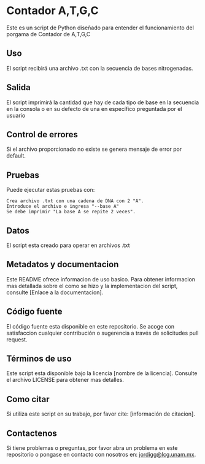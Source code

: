 # Contador A,T,G,C

Este es un script de Python diseñado para entender el funcionamiento del porgama de Contador de A,T,G,C

## Uso

El script recibirá una archivo .txt con la secuencia de bases nitrogenadas.


## Salida

El script imprimirá la cantidad que hay de cada tipo de base en la secuencia en la consola o en su defecto de una en específico preguntada por el usuario

## Control de errores

Si el archivo proporcionado no existe se genera mensaje de error por default.

## Pruebas

Puede ejecutar estas pruebas con:

```
Crea archivo .txt con una cadena de DNA con 2 "A".
Introduce el archivo e ingresa "--base A"
Se debe imprimir "La base A se repite 2 veces". 
```

## Datos

El script esta creado para operar en archivos .txt

## Metadatos y documentacion

Este README ofrece informacion de uso basico. Para obtener informacion mas detallada sobre el como se hizo y la implementacion del script, consulte [Enlace a la documentacion].

## Código fuente

El código fuente esta disponible en este repositorio. Se acoge con satisfaccion cualquier contribución o sugerencia a través de solicitudes pull request.

## Términos de uso

Este script esta disponible bajo la licencia [nombre de la licencia]. Consulte el archivo LICENSE para obtener mas detalles.

## Como citar

Si utiliza este script en su trabajo, por favor cite: [información de citacion].

## Contactenos

Si tiene problemas o preguntas, por favor abra un problema en este repositorio o pongase en contacto con nosotros en: jordigg@lcg.unam.mx.

